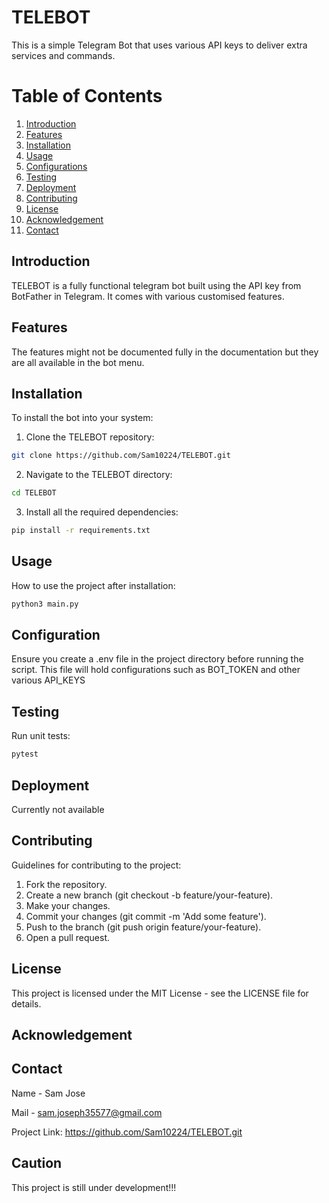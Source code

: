 <h1>TELEBOT</h1>

This is a simple Telegram Bot that uses various API keys to deliver extra services and commands.

# Table of Contents
1. [Introduction](#introduction)
2. [Features](#features)
3. [Installation](#installation)
4. [Usage](#usage)
5. [Configurations](#configuration)
6. [Testing](#testing)
7. [Deployment](#deployment)
8. [Contributing](#contributing)
9. [License](#license)
10. [Acknowledgement](#acknowledgement)
11. [Contact](#contact)

## Introduction
TELEBOT is a fully functional telegram bot built using the API key from BotFather in Telegram. It comes with various customised features.
## Features
The features might not be documented fully in the documentation but they are all available in the bot menu.
## Installation
To install the bot into your system:
1. Clone the TELEBOT repository:
```bash
git clone https://github.com/Sam10224/TELEBOT.git
```
2. Navigate to the TELEBOT directory:
```bash
cd TELEBOT
```
3. Install all the required dependencies:
```bash
pip install -r requirements.txt
```
## Usage
How to use the project after installation:
```bash
python3 main.py
```

## Configuration
Ensure you create a .env file in the project directory before running the script. This file will hold configurations such as BOT_TOKEN and other various API_KEYS

## Testing
Run unit tests:
```bash
pytest
```

## Deployment
Currently not available

## Contributing
Guidelines for contributing to the project:

1. Fork the repository.
2. Create a new branch (git checkout -b feature/your-feature).
3. Make your changes.
4. Commit your changes (git commit -m 'Add some feature').
5. Push to the branch (git push origin feature/your-feature).
6. Open a pull request.

## License
This project is licensed under the MIT License - see the LICENSE file for details.

## Acknowledgement

## Contact
Name - Sam Jose

Mail - sam.joseph35577@gmail.com

Project Link: https://github.com/Sam10224/TELEBOT.git

## Caution
This project is still under development!!!
